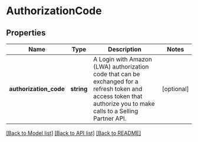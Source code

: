 # AuthorizationCode

## Properties
Name | Type | Description | Notes
------------ | ------------- | ------------- | -------------
**authorization_code** | **string** | A Login with Amazon (LWA) authorization code that can be exchanged for a refresh token and access token that authorize you to make calls to a Selling Partner API. | [optional] 

[[Back to Model list]](../README.md#documentation-for-models) [[Back to API list]](../README.md#documentation-for-api-endpoints) [[Back to README]](../README.md)


